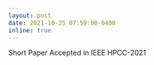 ```yaml
---
layout: post
date: 2021-10-25 07:59:00-0400
inline: true
---
```


Short Paper Accepted in IEEE HPCC-2021

